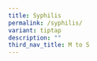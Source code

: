 ```yaml
---
title: Syphilis
permalink: /syphilis/
variant: tiptap
description: ""
third_nav_title: M to S
---
```

